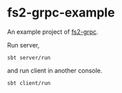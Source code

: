# fs2-grpc-example

An example project of [fs2-grpc](https://github.com/typelevel/fs2-grpc).

Run server, 

```shell
sbt server/run
```

and run client in another console.

```shell
sbt client/run
```
